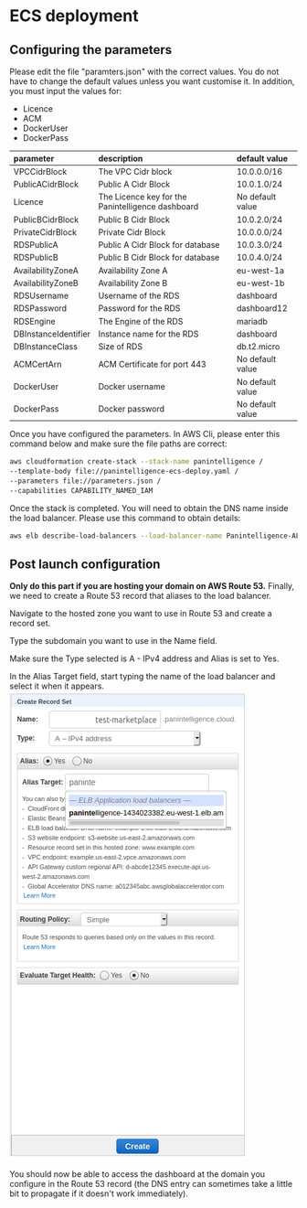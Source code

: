 # ECS deployment

## Configuring the parameters

Please edit the file "paramters.json" with the correct values. You do not have to change the default values unless you want customise it. In addition, you must input the values for:
- Licence
- ACM
- DockerUser
- DockerPass

|parameter|description|default value|
|:--|:--|:--|
|VPCCidrBlock| The VPC Cidr block|10.0.0.0/16|
|PublicACidrBlock| Public A Cidr Block|10.0.1.0/24|
|Licence| The Licence key for the Panintelligence dashboard|No default value|
|PublicBCidrBlock| Public B Cidr Block|10.0.2.0/24|
|PrivateCidrBlock| Private Cidr Block|10.0.0.0/24|
|RDSPublicA| Public A Cidr Block for database|10.0.3.0/24|
|RDSPublicB| Public B Cidr Block for database|10.0.4.0/24|
|AvailabilityZoneA| Availability Zone A|eu-west-1a|
|AvailabilityZoneB| Availability Zone B|eu-west-1b|
|RDSUsername| Username of the RDS|dashboard|
|RDSPassword| Password for the RDS|dashboard12|
|RDSEngine| The Engine of the RDS|mariadb|
|DBInstanceIdentifier| Instance name for the RDS|dashboard|
|DBInstanceClass| Size of RDS|db.t2.micro|
|ACMCertArn| ACM Certificate for port 443|No default value|
|DockerUser| Docker username|No default value|
|DockerPass| Docker password|No default value|

Once you have configured the parameters. In AWS Cli, please enter this command below and make sure the file paths are correct: 

```BASH
aws cloudformation create-stack --stack-name panintelligence /
--template-body file://panintelligence-ecs-deploy.yaml /
--parameters file://parameters.json / 
--capabilities CAPABILITY_NAMED_IAM
```

Once the stack is completed. You will need to obtain the DNS name inside the load balancer.
Please use this command to obtain details:
```BASH
aws elb describe-load-balancers --load-balancer-name Panintelligence-ALB
```

## Post launch configuration
**Only do this part if you are hosting your domain on AWS Route 53.**
Finally, we need to create a Route 53 record that aliases to the load balancer.

Navigate to the hosted zone you want to use in Route 53 and create a record set.

Type the subdomain you want to use in the Name field.

Make sure the Type selected is A - IPv4 address and Alias is set to Yes.

In the Alias Target field, start typing the name of the load balancer and select it when it appears.
![alias_target_dropdown.png](/images/alias_target_dropdown.png)

You should now be able to access the dashboard at the domain you configure in the Route 53 record (the DNS entry can sometimes take a little bit to propagate if it doesn't work immediately).
